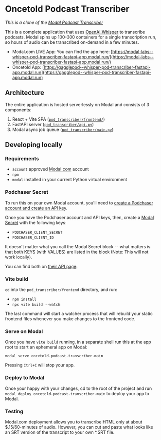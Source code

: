 # Oncetold Podcast Transcriber

_This is a clone of the [Modal Podcast Transcriber](https://github.com/modal-labs/modal-examples/tree/main/06_gpu_and_ml/whisper_pod_transcriber)_

This is a complete application that uses [OpenAI Whisper](https://github.com/openai/whisper) to transcribe podcasts. Modal spins up 100-300 containers for a single transcription run, so hours of audio can be transcribed on-demand in a few minutes.

- Modal.com LIVE App: You can find the app here: [https://modal-labs--whisper-pod-transcriber-fastapi-app.modal.run/](https://modal-labs--whisper-pod-transcriber-fastapi-app.modal.run/)
- Oncetold App: [https://gagglepod--whisper-pod-transcriber-fastapi-app.modal.run](https://gagglepod--whisper-pod-transcriber-fastapi-app.modal.run)

## Architecture

The entire application is hosted serverlessly on Modal and consists of 3 components:

1. React + Vite SPA ([`pod_transcriber/frontend/`](./pod_transcriber/frontend/))
2. FastAPI server ([`pod_transcriber/api.py`](./pod_transcriber/api.py))
3. Modal async job queue ([`pod_transcriber/main.py`](./pod_transcriber/main.py))

## Developing locally

### Requirements

- `account` approved [Modal.com](https://modal.com) account
- `npm`
- `modal` installed in your current Python virtual environment

### Podchaser Secret

To run this on your own Modal account, you'll need to [create a Podchaser account and create an API key](https://api-docs.podchaser.com/docs/guides/guide-first-podchaser-query/#getting-your-access-token).

Once you have the Podchaser account and API keys, then, create a [Modal Secret](https://modal.com/secrets/) with the following keys:

- `PODCHASER_CLIENT_SECRET`
- `PODCHASER_CLIENT_ID`

It doesn't matter what you call the Modal Secret block -- what matters is that both KEYS (with VALUES) are listed in the block (Note: This will not work locally).

You can find both on [their API page](https://www.podchaser.com/profile/settings/api).

### Vite build

`cd` into the `pod_transcriber/frontend` directory, and run:

- `npm install`
- `npx vite build --watch`

The last command will start a watcher process that will rebuild your static frontend files whenever you make changes to the frontend code.

### Serve on Modal

Once you have `vite build` running, in a separate shell run this at the app root to start an ephemeral app on Modal:

```shell
modal serve oncetold-podcast-transcriber.main
```

Pressing `Ctrl+C` will stop your app.

### Deploy to Modal

Once your happy with your changes, cd to the root of the project and run `modal deploy oncetold-podcast-transcriber.main` to deploy your app to Modal.

### Testing

Modal.com deployment allows you to transcribe HTML only at about $.15/60-minutes of audio. However, you can cut and paste what looks like an SRT version of the transcript to your own \*.SRT file.
